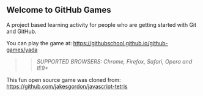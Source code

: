 ## Welcome to GitHub Games

A project based learning activity for people who are getting started with Git and GitHub.

You can play the game at: https://githubschool.github.io/github-games/yada

>> _*SUPPORTED BROWSERS*: Chrome, Firefox, Safari, Opera and IE9+_

This fun open source game was cloned from: https://github.com/jakesgordon/javascript-tetris

